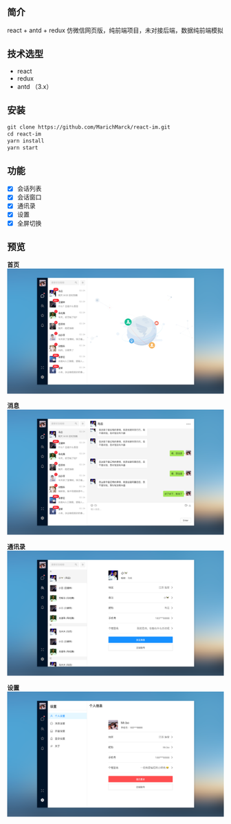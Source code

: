## 简介
react + antd + redux  仿微信网页版，纯前端项目，未对接后端，数据纯前端模拟

## 技术选型

- react
- redux 
- antd （3.x）

## 安装 

```shell
git clone https://github.com/MarichMarck/react-im.git
cd react-im
yarn install  
yarn start
```

## 功能

- [x] 会话列表  
- [x] 会话窗口  
- [x] 通讯录  
- [x] 设置  
- [x] 全屏切换  

## 预览

**首页**
![首页](https://github.com/MarichMarck/react-im/blob/master/preview/home.png)

**消息**
![消息](https://github.com/MarichMarck/react-im/blob/master/preview/message.png)

**通讯录**
![通讯录](https://github.com/MarichMarck/react-im/blob/master/preview/maillist.png)

**设置**
![设置](https://github.com/MarichMarck/react-im/blob/master/preview/about.png)
